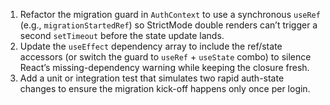 1. Refactor the migration guard in `AuthContext` to use a synchronous `useRef` (e.g., `migrationStartedRef`) so StrictMode double renders can’t trigger a second `setTimeout` before the state update lands.
2. Update the `useEffect` dependency array to include the ref/state accessors (or switch the guard to `useRef` + `useState` combo) to silence React’s missing-dependency warning while keeping the closure fresh.
3. Add a unit or integration test that simulates two rapid auth-state changes to ensure the migration kick-off happens only once per login.
